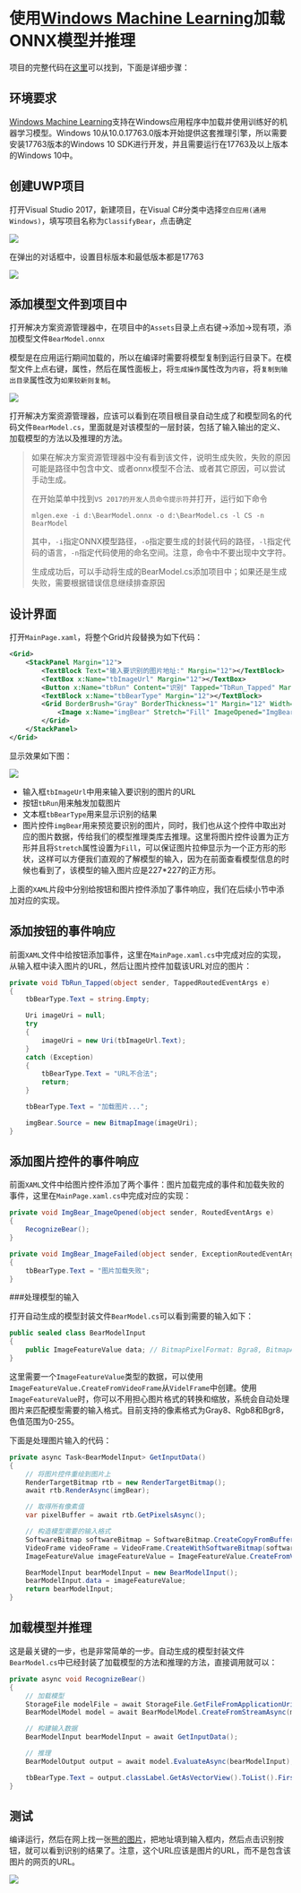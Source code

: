 # 使用[Windows Machine Learning](https://docs.microsoft.com/zh-cn/windows/ai/)加载ONNX模型并推理

项目的完整代码在[这里](./src/OnnxWithWinML)可以找到，下面是详细步骤：

## 环境要求

[Windows Machine Learning](https://docs.microsoft.com/zh-cn/windows/ai/)支持在Windows应用程序中加载并使用训练好的机器学习模型。Windows 10从10.0.17763.0版本开始提供这套推理引擎，所以需要安装17763版本的Windows 10 SDK进行开发，并且需要运行在17763及以上版本的Windows 10中。

## 创建UWP项目

打开Visual Studio 2017，新建项目，在Visual C#分类中选择`空白应用(通用 Windows)`，填写项目名称为`ClassifyBear`，点击确定

![](./img/winml_createproject.png)

在弹出的对话框中，设置目标版本和最低版本都是17763

![](./img/winml_winversion.png)

## 添加模型文件到项目中

打开解决方案资源管理器中，在项目中的`Assets`目录上点右键->添加->现有项，添加模型文件`BearModel.onnx`

模型是在应用运行期间加载的，所以在编译时需要将模型复制到运行目录下。在模型文件上点右键，属性，然后在属性面板上，将`生成操作`属性改为`内容`，将`复制到输出目录`属性改为`如果较新则复制`。

![](./img/winml_modelproperty.png)

打开解决方案资源管理器，应该可以看到在项目根目录自动生成了和模型同名的代码文件`BearModel.cs`，里面就是对该模型的一层封装，包括了输入输出的定义、加载模型的方法以及推理的方法。

> 如果在解决方案资源管理器中没有看到该文件，说明生成失败，失败的原因可能是路径中包含中文、或者onnx模型不合法、或者其它原因，可以尝试手动生成。
> 
> 在开始菜单中找到`VS 2017的开发人员命令提示符`并打开，运行如下命令
> 
> ```
> mlgen.exe -i d:\BearModel.onnx -o d:\BearModel.cs -l CS -n BearModel
> ```
>
> 其中，`-i`指定ONNX模型路径，`-o`指定要生成的封装代码的路径，`-l`指定代码的语言，`-n`指定代码使用的命名空间。注意，命令中不要出现中文字符。
>
> 生成成功后，可以手动将生成的BearModel.cs添加项目中；如果还是生成失败，需要根据错误信息继续排查原因

## 设计界面

打开`MainPage.xaml`，将整个Grid片段替换为如下代码：

``` xml
<Grid>
    <StackPanel Margin="12">
        <TextBlock Text="输入要识别的图片地址:" Margin="12"></TextBlock>
        <TextBox x:Name="tbImageUrl" Margin="12"></TextBox>
        <Button x:Name="tbRun" Content="识别" Tapped="TbRun_Tapped" Margin="12"></Button>
        <TextBlock x:Name="tbBearType" Margin="12"></TextBlock>
        <Grid BorderBrush="Gray" BorderThickness="1" Margin="12" Width="454" Height="454">
            <Image x:Name="imgBear" Stretch="Fill" ImageOpened="ImgBear_ImageOpened" ImageFailed="ImgBear_ImageFailed"></Image>
        </Grid>
    </StackPanel>
</Grid>
```

显示效果如下图：

![](./img/winml_ui.png)

- 输入框`tbImageUrl`中用来输入要识别的图片的URL
- 按钮`tbRun`用来触发加载图片
- 文本框`tbBearType`用来显示识别的结果
- 图片控件`imgBear`用来预览要识别的图片，同时，我们也从这个控件中取出对应的图片数据，传给我们的模型推理类库去推理。这里将图片控件设置为正方形并且将`Stretch`属性设置为`Fill`，可以保证图片拉伸显示为一个正方形的形状，这样可以方便我们直观的了解模型的输入，因为在前面查看模型信息的时候也看到了，该模型的输入图片应是227\*227的正方形。

上面的`XAML`片段中分别给按钮和图片控件添加了事件响应，我们在后续小节中添加对应的实现。

## 添加按钮的事件响应

前面`XAML`文件中给按钮添加事件，这里在`MainPage.xaml.cs`中完成对应的实现，从输入框中读入图片的URL，然后让图片控件加载该URL对应的图片：

``` C#
private void TbRun_Tapped(object sender, TappedRoutedEventArgs e)
{
    tbBearType.Text = string.Empty;

    Uri imageUri = null;
    try
    {
        imageUri = new Uri(tbImageUrl.Text);
    }
    catch (Exception)
    {
        tbBearType.Text = "URL不合法";
        return;
    }

    tbBearType.Text = "加载图片...";

    imgBear.Source = new BitmapImage(imageUri);
}
```

## 添加图片控件的事件响应

前面`XAML`文件中给图片控件添加了两个事件：图片加载完成的事件和加载失败的事件，这里在`MainPage.xaml.cs`中完成对应的实现：

``` C#
private void ImgBear_ImageOpened(object sender, RoutedEventArgs e)
{
    RecognizeBear();
}

private void ImgBear_ImageFailed(object sender, ExceptionRoutedEventArgs e)
{
    tbBearType.Text = "图片加载失败";
}
```

###处理模型的输入

打开自动生成的模型封装文件`BearModel.cs`可以看到需要的输入如下：

```C#
public sealed class BearModelInput
{
    public ImageFeatureValue data; // BitmapPixelFormat: Bgra8, BitmapAlphaMode: Premultiplied, width: 227, height: 227
}
```

这里需要一个`ImageFeatureValue`类型的数据，可以使用`ImageFeatureValue.CreateFromVideoFrame`从`VidelFrame`中创建。使用`ImageFeatureValue`时，你可以不用担心图片格式的转换和缩放，系统会自动处理图片来匹配模型需要的输入格式。目前支持的像素格式为Gray8、Rgb8和Bgr8，色值范围为0-255。

下面是处理图片输入的代码：

``` C#
private async Task<BearModelInput> GetInputData()
{
    // 将图片控件重绘到图片上
    RenderTargetBitmap rtb = new RenderTargetBitmap();
    await rtb.RenderAsync(imgBear);

    // 取得所有像素值
    var pixelBuffer = await rtb.GetPixelsAsync();

    // 构造模型需要的输入格式
    SoftwareBitmap softwareBitmap = SoftwareBitmap.CreateCopyFromBuffer(pixelBuffer, BitmapPixelFormat.Bgra8, rtb.PixelWidth, rtb.PixelHeight);
    VideoFrame videoFrame = VideoFrame.CreateWithSoftwareBitmap(softwareBitmap);
    ImageFeatureValue imageFeatureValue = ImageFeatureValue.CreateFromVideoFrame(videoFrame);

    BearModelInput bearModelInput = new BearModelInput();
    bearModelInput.data = imageFeatureValue;
    return bearModelInput;
}
```

## 加载模型并推理

这是最关键的一步，也是非常简单的一步。自动生成的模型封装文件`BearModel.cs`中已经封装了加载模型的方法和推理的方法，直接调用就可以：

``` C#
private async void RecognizeBear()
{
    // 加载模型
    StorageFile modelFile = await StorageFile.GetFileFromApplicationUriAsync(new Uri($"ms-appx:///Assets/BearModel.onnx"));
    BearModelModel model = await BearModelModel.CreateFromStreamAsync(modelFile);

    // 构建输入数据
    BearModelInput bearModelInput = await GetInputData();

    // 推理
    BearModelOutput output = await model.EvaluateAsync(bearModelInput);

    tbBearType.Text = output.classLabel.GetAsVectorView().ToList().FirstOrDefault();
}
```

## 测试

编译运行，然后在网上找一张[熊的图片](https://cdn.pixabay.com/photo/2016/07/27/10/57/bear-1545031_960_720.jpg)，把地址填到输入框内，然后点击识别按钮，就可以看到识别的结果了。注意，这个URL应该是图片的URL，而不是包含该图片的网页的URL。

![](./img/winml_result.png)